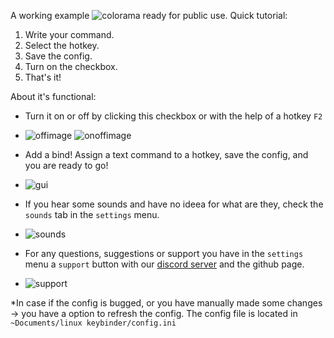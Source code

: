 A working example ![colorama](https://img.shields.io/badge/v-2.6-34ebb1) ready for public use.
Quick tutorial:
1. Write your command.
2. Select the hotkey.
3. Save the config.
4. Turn on the checkbox.
5. That's it!

About it's functional:
- Turn it on or off  by clicking this checkbox or with the help of a hotkey `F2`
- ![offimage](https://i.imgur.com/2yvA57Y.png)  ![onoffimage](https://i.imgur.com/hbSPcOG.png)
- Add a bind! Assign a text command to a hotkey, save the config, and you are ready to go!
- ![gui](https://i.imgur.com/DnbkWNp.png)

- If you hear some sounds and have no ideea for what are they, check the `sounds` tab in the `settings` menu.
- ![sounds](https://i.imgur.com/EtmBU0L.png)
- For any questions, suggestions or support you have in the `settings` menu a `support` button with our [discord server](https://discord.gg/3JdQUDbuqx) and the github page.
- ![support](https://i.imgur.com/LYRkzkd.png)
  
*In case if the config is bugged,  or you have manually made some changes -> you have a option to refresh the config.
The config file is located in `~Documents/linux keybinder/config.ini`
